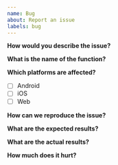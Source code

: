 ```yaml
---
name: Bug
about: Report an issue
labels: bug
---
```


**How would you describe the issue?**

<!--
Give us short description of the issue, just to understand some context without
diving too deep into it.
-->

**What is the name of the function?**

<!--
If you see issues with a particular function or collection? Let us know here, so
it's easier to locate the issue.
-->

**Which platforms are affected?**

<!--
Did you test the behavior on various platforms? It helps us understand how wide
spread the issue is.
-->

- [ ] Android
- [ ] iOS
- [ ] Web

**How can we reproduce the issue?**

<!--
If you can provide a code sample, regardless of the language, we'll be grateful.
It simplifies the debugging process a lot when we know how to trigger an invalid
behavior.
-->

**What are the expected results?**

<!--
Understanding your expectations helps us to improve the codebase in a correct
way. We're all people, we can see things in a different way.
-->

**What are the actual results?**

<!--
It's easier to focus efforts if we can easily compare expectations with reality.
-->

**How much does it hurt?**

<!--
The better we understand you, the better we can help. Your input will help us
prioritise the bugfix correctly.
-->
